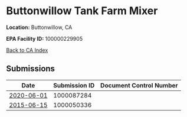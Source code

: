 # Buttonwillow Tank Farm Mixer

**Location:** Buttonwillow, CA

**EPA Facility ID:** 100000229905

[Back to CA Index](../../index.md)

## Submissions

| Date | Submission ID | Document Control Number |
|------|--------------|-------------------------|
| [2020-06-01](submissions/1000087284.md) | 1000087284 |  |
| [2015-06-15](submissions/1000050336.md) | 1000050336 |  |
